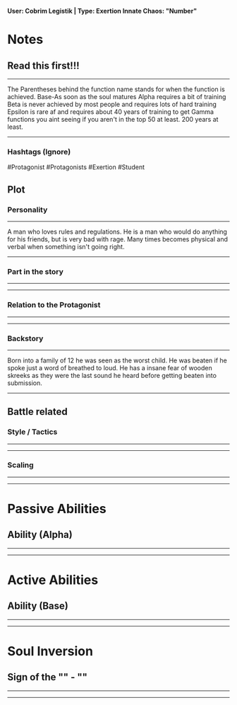 **User: Cobrim Legistik  | Type: Exertion
Innate Chaos:  "Number"**

# Notes
## Read this first!!!
___
The Parentheses behind the function name stands for when the function is achieved.
Base-As soon as the soul matures
Alpha requires a bit of training 
Beta is never achieved by most people and requires lots of hard training
Epsilon is rare af and requires about 40 years of training to get
Gamma functions you aint seeing if you aren't in the top 50 at least. 200 years at least.
___
### Hashtags (Ignore)
#Protagonist 
#Protagonists 
#Exertion
#Student
## Plot
### Personality
___
A man who loves rules and regulations. He is a man who would do anything for his friends, but is very bad with rage. Many times becomes physical and verbal when something isn't going right.
___
### Part in the story
___

___
### Relation to the Protagonist
___

___
### Backstory
___
Born into a family of 12 he was seen as the worst child. He was beaten if he spoke just a word of breathed to loud. He has a insane fear of wooden skreeks as they were the last sound he heard before getting beaten into submission.
___

## Battle related

### Style / Tactics
___

___
### Scaling 
___

___


# Passive Abilities
## Ability (Alpha)
___

___


# Active Abilities
## Ability (Base)
___

___

# Soul Inversion
## Sign of the "" - ""
___

___
